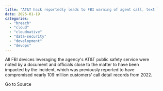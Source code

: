 ```yaml
---
title: "AT&T hack reportedly leads to FBI warning of agent call, text log theft"
date: 2025-01-19
categories: 
  - "breach"
  - "cloud"
  - "cloudnative"
  - "data-security"
  - "development"
  - "devops"
---
```


All FBI devices leveraging the agency's AT&T public safety service were noted by a document and officials close to the matter to have been impacted by the incident, which was previously reported to have compromised nearly 109 million customers' call detail records from 2022.

Go to Source
